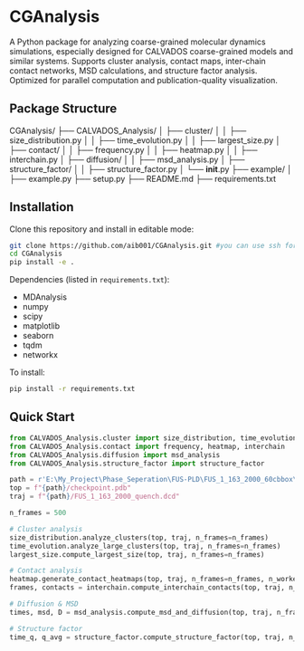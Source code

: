 # CGAnalysis

A Python package for analyzing coarse-grained molecular dynamics simulations, especially designed for CALVADOS coarse-grained models and similar systems.
Supports cluster analysis, contact maps, inter-chain contact networks, MSD calculations, and structure factor analysis.
Optimized for parallel computation and publication-quality visualization.

## Package Structure

CGAnalysis/
 ├── CALVADOS_Analysis/
 │   ├── cluster/
 │   │   ├── size_distribution.py
 │   │   ├── time_evolution.py
 │   │   ├── largest_size.py
 │   ├── contact/
 │   │   ├── frequency.py
 │   │   ├── heatmap.py
 │   │   ├── interchain.py
 │   ├── diffusion/
 │   │   ├── msd_analysis.py
 │   ├── structure_factor/
 │   │   ├── structure_factor.py
 │   └── **init**.py
 ├── example/
 │   ├── example.py
 ├── setup.py
 ├── README.md
 ├── requirements.txt

## Installation

Clone this repository and install in editable mode:

````bash
git clone https://github.com/aib001/CGAnalysis.git #you can use ssh for a quicker fetch
cd CGAnalysis
pip install -e .
````

Dependencies (listed in `requirements.txt`):

- MDAnalysis
- numpy
- scipy
- matplotlib
- seaborn
- tqdm
- networkx

To install:

````bash
pip install -r requirements.txt
````

## Quick Start

```python
from CALVADOS_Analysis.cluster import size_distribution, time_evolution, largest_size
from CALVADOS_Analysis.contact import frequency, heatmap, interchain
from CALVADOS_Analysis.diffusion import msd_analysis
from CALVADOS_Analysis.structure_factor import structure_factor

path = r'E:\My_Project\Phase_Seperation\FUS-PLD\FUS_1_163_2000_60cbbox\2000_60cbbob_h350_l300\FUS_1_163_2000'
top = f"{path}/checkpoint.pdb"
traj = f"{path}/FUS_1_163_2000_quench.dcd"

n_frames = 500

# Cluster analysis
size_distribution.analyze_clusters(top, traj, n_frames=n_frames)
time_evolution.analyze_large_clusters(top, traj, n_frames=n_frames)
largest_size.compute_largest_size(top, traj, n_frames=n_frames)

# Contact analysis
heatmap.generate_contact_heatmaps(top, traj, n_frames=n_frames, n_workers=4)
frames, contacts = interchain.compute_interchain_contacts(top, traj, n_frames=n_frames, n_workers=4)

# Diffusion & MSD
times, msd, D = msd_analysis.compute_msd_and_diffusion(top, traj, n_frames=n_frames, n_workers=4)

# Structure factor
time_q, q_avg = structure_factor.compute_structure_factor(top, traj, n_frames=n_frames, n_windows=50, num_grid=32, n_workers=4)
```